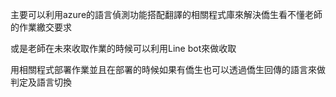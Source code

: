 主要可以利用azure的語言偵測功能搭配翻譯的相關程式庫來解決僑生看不懂老師的作業繳交要求

或是老師在未來收取作業的時候可以利用Line bot來做收取

用相關程式部署作業並且在部署的時候如果有僑生也可以透過僑生回傳的語言來做判定及語言切換